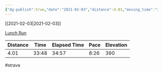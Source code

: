 ```yaml
---
{"dg-publish":true,"date":"2021-02-03","distance":4.01,"moving_time":"33:48","elapsed_time":"34:57","pace":"8:26","total_elevation_gain":390,"url":"https://www.strava.com/activities/4736595672","permalink":"/01-personal/strava/2021-02-03-lunch-run/","dgPassFrontmatter":true}
---
```



[[2021-02-03\|2021-02-03]]

[Lunch Run](https://www.strava.com/activities/4736595672)

| Distance | Time  | Elapsed Time | Pace | Elevation |
| -------- | ----- | ------------ | ---- | --------- |
| 4.01     | 33:48 | 34:57        | 8:26 | 390       |




#strava
